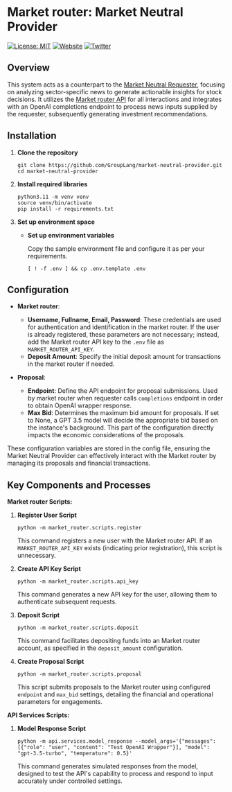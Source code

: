 # Market router: Market Neutral Provider
[![License: MIT](https://img.shields.io/badge/License-MIT-yellow.svg)](https://opensource.org/licenses/MIT)
[![Website](https://img.shields.io/badge/Visit-marketrouter.ai-blue)](https://marketrouter.ai)
[![Twitter](https://img.shields.io/twitter/url/https/twitter.com/GroupLang.svg?style=social&label=Follow%20%40GroupLang)](https://twitter.com/GroupLang)

## Overview

This system acts as a counterpart to the [Market Neutral Requester](https://github.com/GroupLang/neutral-portfolio-requester), focusing on analyzing sector-specific news to generate actionable insights for stock decisions. It utilizes the [Market router API](https://marketrouter.ai/) for all interactions and integrates with an OpenAI completions endpoint to process news inputs supplied by the requester, subsequently generating investment recommendations.


## Installation

1. **Clone the repository**

   ```shell
   git clone https://github.com/GroupLang/market-neutral-provider.git
   cd market-neutral-provider
   ```
2. **Install required libraries**
   ```shell
   python3.11 -m venv venv
   source venv/bin/activate
   pip install -r requirements.txt
   ```
3. **Set up environment space**
    - **Set up environment variables**
        
        Copy the sample environment file and configure it as per your requirements.

        ```shell
        [ ! -f .env ] && cp .env.template .env
        ```


## Configuration

- **Market router**:
  - **Username, Fullname, Email, Password**: These credentials are used for authentication and identification in the market router. If the user is already registered, these parameters are not necessary; instead, add the Market router API key to the `.env` file as `MARKET_ROUTER_API_KEY`.
  - **Deposit Amount**: Specify the initial deposit amount for transactions in the market router if needed.
  
- **Proposal**:
  - **Endpoint**: Define the API endpoint for proposal submissions. Used by market router when requester calls `completions` endpoint in order to obtain OpenAI wrapper response.
  - **Max Bid**: Determines the maximum bid amount for proposals. If set to None, a GPT 3.5 model will decide the appropriate bid based on the instance's background. This part of the configuration directly impacts the economic considerations of the proposals.

These configuration variables are stored in the config file, ensuring the Market Neutral Provider can effectively interact with the Market router by managing its proposals and financial transactions.

## Key Components and Processes

**Market router Scripts:**
1. **Register User Script**
   ```shell
   python -m market_router.scripts.register
   ```
   This command registers a new user with the Market router API. If an `MARKET_ROUTER_API_KEY` exists (indicating prior registration), this script is unnecessary.

2. **Create API Key Script**
   ```shell
   python -m market_router.scripts.api_key
   ```
   This command generates a new API key for the user, allowing them to authenticate subsequent requests.

3. **Deposit Script**
   ```shell
   python -m market_router.scripts.deposit
   ```
   This command facilitates depositing funds into an Market router account, as specified in the `deposit_amount` configuration.

4. **Create Proposal Script**
   ```shell
   python -m market_router.scripts.proposal
   ```
   This script submits proposals to the Market router using configured `endpoint` and `max_bid` settings, detailing the financial and operational parameters for engagements.

**API Services Scripts:**
1. **Model Response Script**
   ```shell
   python -m api.services.model_response --model_args='{"messages": [{"role": "user", "content": "Test OpenAI Wrapper"}], "model": "gpt-3.5-turbo", "temperature": 0.5}'
   ```
   This command generates simulated responses from the model, designed to test the API's capability to process and respond to input accurately under controlled settings.
